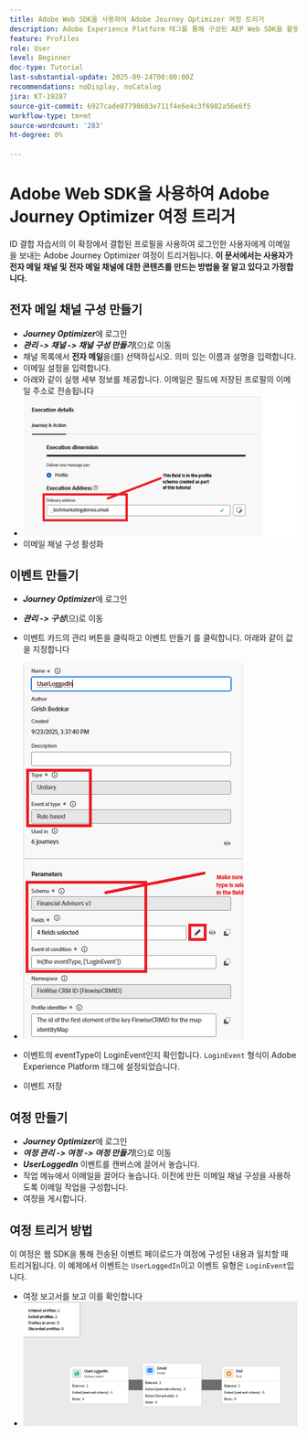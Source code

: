 ```yaml
---
title: Adobe Web SDK을 사용하여 Adobe Journey Optimizer 여정 트리거
description: Adobe Experience Platform 태그를 통해 구성된 AEP Web SDK을 활용하여 사용자 로그인과 같은 사이트 이벤트에서 Adobe Journey Optimizer 여정을 시작하는 방법에 대해 알아봅니다
feature: Profiles
role: User
level: Beginner
doc-type: Tutorial
last-substantial-update: 2025-09-24T00:00:00Z
recommendations: noDisplay, noCatalog
jira: KT-19287
source-git-commit: 6927cade07790603e711f4e6e4c3f6982a56e6f5
workflow-type: tm+mt
source-wordcount: '283'
ht-degree: 0%

---
```


# Adobe Web SDK을 사용하여 Adobe Journey Optimizer 여정 트리거

ID 결합 자습서의 이 확장에서 결합된 프로필을 사용하여 로그인한 사용자에게 이메일을 보내는 Adobe Journey Optimizer 여정이 트리거됩니다. **이 문서에서는 사용자가 전자 메일 채널 및 전자 메일 채널에 대한 콘텐츠를 만드는 방법을 잘 알고 있다고 가정합니다.**

## 전자 메일 채널 구성 만들기

* _&#x200B;**Journey Optimizer**&#x200B;_&#x200B;에 로그인
* _&#x200B;**관리 -> 채널 -> 채널 구성 만들기**&#x200B;_(으)로 이동
* 채널 목록에서 **전자 메일**&#x200B;을(를) 선택하십시오. 의미 있는 이름과 설명을 입력합니다.
* 이메일 설정을 입력합니다.
* 아래와 같이 실행 세부 정보를 제공합니다. 이메일은 필드에 저장된 프로필의 이메일 주소로 전송됩니다
* ![전자 메일 채널](assets/email-channel-execution.png)
* 이메일 채널 구성 활성화

## 이벤트 만들기

* _&#x200B;**Journey Optimizer**&#x200B;_&#x200B;에 로그인
* _&#x200B;**관리 -> 구성**&#x200B;_(으)로 이동
* 이벤트 카드의 관리 버튼을 클릭하고 이벤트 만들기 를 클릭합니다. 아래와 같이 값을 지정합니다
* ![여정 이벤트](assets/journey-event1.png)

* 이벤트의 eventType이 LoginEvent인지 확인합니다. `LoginEvent` 형식이 Adobe Experience Platform 태그에 설정되었습니다.
* 이벤트 저장

## 여정 만들기

* _&#x200B;**Journey Optimizer**&#x200B;_&#x200B;에 로그인
* _&#x200B;**여정 관리 -> 여정 -> 여정 만들기**&#x200B;_(으)로 이동
* _&#x200B;**UserLoggedIn**&#x200B;_ 이벤트를 캔버스에 끌어서 놓습니다.
* 작업 메뉴에서 이메일을 끌어다 놓습니다. 이전에 만든 이메일 채널 구성을 사용하도록 이메일 작업을 구성합니다.
* 여정을 게시합니다.

## 여정 트리거 방법

이 여정은 웹 SDK을 통해 전송된 이벤트 페이로드가 여정에 구성된 내용과 일치할 때 트리거됩니다. 이 예제에서 이벤트는 `UserLoggedIn`이고 이벤트 유형은 `LoginEvent`입니다.

* 여정 보고서를 보고 이를 확인합니다
* ![여정-보고서](assets/journey-triggered-report.png)




